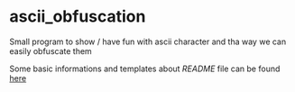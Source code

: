 # ascii_obfuscation 
Small program to show / have fun with ascii character and tha way we can easily obfuscate them

Some basic informations and templates about _README_ file can be found [here](readme_template.md)